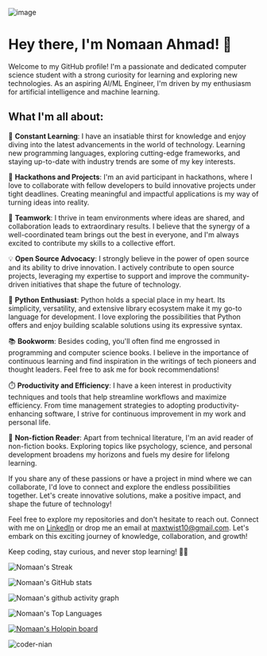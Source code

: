 ![image](https://user-images.githubusercontent.com/6633808/160689302-3fe5e5d4-ba24-4525-8ed1-a8351ccbc0ef.png)

# Hey there, I'm Nomaan Ahmad! 👋

Welcome to my GitHub profile! I'm a passionate and dedicated computer science student with a strong curiosity for learning and exploring new technologies. As an aspiring AI/ML Engineer, I'm driven by my enthusiasm for artificial intelligence and machine learning.

## What I'm all about:

🌱 **Constant Learning**: I have an insatiable thirst for knowledge and enjoy diving into the latest advancements in the world of technology. Learning new programming languages, exploring cutting-edge frameworks, and staying up-to-date with industry trends are some of my key interests.

🚀 **Hackathons and Projects**: I'm an avid participant in hackathons, where I love to collaborate with fellow developers to build innovative projects under tight deadlines. Creating meaningful and impactful applications is my way of turning ideas into reality.

👥 **Teamwork**: I thrive in team environments where ideas are shared, and collaboration leads to extraordinary results. I believe that the synergy of a well-coordinated team brings out the best in everyone, and I'm always excited to contribute my skills to a collective effort.

💡 **Open Source Advocacy**: I strongly believe in the power of open source and its ability to drive innovation. I actively contribute to open source projects, leveraging my expertise to support and improve the community-driven initiatives that shape the future of technology.

🐍 **Python Enthusiast**: Python holds a special place in my heart. Its simplicity, versatility, and extensive library ecosystem make it my go-to language for development. I love exploring the possibilities that Python offers and enjoy building scalable solutions using its expressive syntax.

📚 **Bookworm**: Besides coding, you'll often find me engrossed in programming and computer science books. I believe in the importance of continuous learning and find inspiration in the writings of tech pioneers and thought leaders. Feel free to ask me for book recommendations!

⏱️ **Productivity and Efficiency**: I have a keen interest in productivity techniques and tools that help streamline workflows and maximize efficiency. From time management strategies to adopting productivity-enhancing software, I strive for continuous improvement in my work and personal life.

📖 **Non-fiction Reader**: Apart from technical literature, I'm an avid reader of non-fiction books. Exploring topics like psychology, science, and personal development broadens my horizons and fuels my desire for lifelong learning.

If you share any of these passions or have a project in mind where we can collaborate, I'd love to connect and explore the endless possibilities together. Let's create innovative solutions, make a positive impact, and shape the future of technology!

Feel free to explore my repositories and don't hesitate to reach out. Connect with me on [LinkedIn](https://www.linkedin.com/in/codernian/) or drop me an email at [maxtwist10@gmail.com](mailto:nomaanahmad0510@gmail.com). Let's embark on this exciting journey of knowledge, collaboration, and growth!

Keep coding, stay curious, and never stop learning! 🚀✨

![Nomaan's Streak](https://streak-stats.demolab.com?user=coder-nian&theme=radical&card_width=1080)

![Nomaan's GitHub stats](https://github-readme-stats.vercel.app/api?username=coder-nian&show_icons=true&theme=radical&card_width=1080)

![Nomaan's github activity graph](https://github-readme-activity-graph.vercel.app/graph?username=coder-nian&bg_color=000000&color=417e86&line=ff0000&point=948484&area=true&hide_border=true)

![Nomaan's Top Languages](https://github-readme-stats.vercel.app/api/top-langs/?username=coder-nian&layout=compact&theme=radical&card_width=1080)

[![Nomaan's Holopin board](https://holopin.me/nian)](https://holopin.io/@nian)

<p align="left"><img src="https://komarev.com/ghpvc/?username=coder-nian&label=Profile%20views&color=0e75b6&style=flat" alt="coder-nian" /></p>
